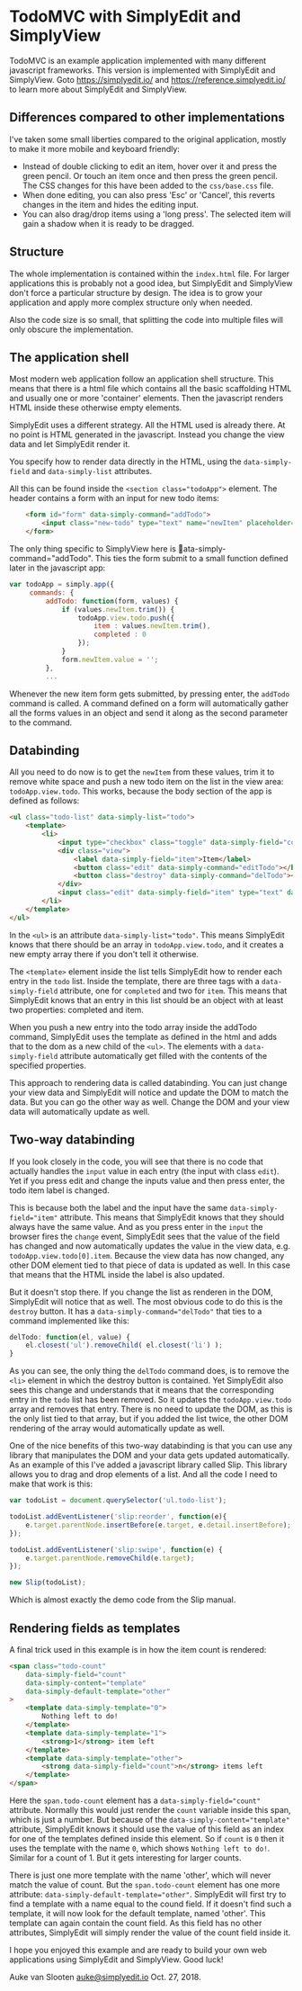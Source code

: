 # TodoMVC with SimplyEdit and SimplyView

TodoMVC is an example application implemented with many different javascript frameworks.
This version is implemented with SimplyEdit and SimplyView. Goto <https://simplyedit.io/> 
and <https://reference.simplyedit.io/> to learn more about SimplyEdit and SimplyView.

## Differences compared to other implementations

I've taken some small liberties compared to the original application, mostly to make it 
more mobile and keyboard friendly:

- Instead of double clicking to edit an item, hover over it and press the green pencil. Or
touch an item once and then press the green pencil. The CSS changes for this have been added
to the `css/base.css` file.
- When done editing, you can also press 'Esc' or 'Cancel', this reverts changes in the item
and hides the editing input.
- You can also drag/drop items using a 'long press'. The selected item will gain a shadow
when it is ready to be dragged.

## Structure

The whole implementation is contained within the `index.html` file. For larger applications
this is probably not a good idea, but SimplyEdit and SimplyView don't force a particular
structure by design. The idea is to grow your application and apply more complex structure
only when needed.

Also the code size is so small, that splitting the code into multiple files will only
obscure the implementation.

## The application shell

Most modern web application follow an application shell structure. This means that there is 
a html file which contains all the basic scaffolding HTML and usually one or more 'container'
elements. Then the javascript renders HTML inside these otherwise empty elements.

SimplyEdit uses a different strategy. All the HTML used is already there. At no point is HTML
generated in the javascript. Instead you change the view data and let SimplyEdit render it.

You specify how to render data directly in the HTML, using the `data-simply-field` and 
`data-simply-list` attributes.

All this can be found inside the `<section class="todoApp">` element. The header contains a
form with an input for new todo items:

```html
    <form id="form" data-simply-command="addTodo">
        <input class="new-todo" type="text" name="newItem" placeholder="What needs to be done?">
    </form>
```

The only thing specific to SimplyView here is ata-simply-command="addTodo". This ties the
form submit to a small function defined later in the javascript app:

```javascript
var todoApp = simply.app({
     commands: {
         addTodo: function(form, values) {
             if (values.newItem.trim()) {
                 todoApp.view.todo.push({
                     item : values.newItem.trim(),
                     completed : 0
                 });
             }
             form.newItem.value = '';
         },
         ...

```

Whenever the new item form gets submitted, by pressing enter, the `addTodo` command is called.
A command defined on a form will automatically gather all the forms values in an object and 
send it along as the second parameter to the command.

## Databinding

All you need to do now is to get the `newItem` from these values, trim it to remove white space
and push a new todo item on the list in the view area: `todoApp.view.todo`. This works, because
the body section of the app is defined as follows:

```html
<ul class="todo-list" data-simply-list="todo">
    <template>
        <li>
            <input type="checkbox" class="toggle" data-simply-field="completed" value="1">
            <div class="view">
                <label data-simply-field="item">Item</label>
                <button class="edit" data-simply-command="editTodo"></button>
                <button class="destroy" data-simply-command="delTodo"></button>
            </div>
            <input class="edit" data-simply-field="item" type="text" data-simply-command="showTodo">
        </li>
    </template>
</ul>
```

In the `<ul>` is an attribute `data-simply-list="todo"`. This means SimplyEdit knows that there
should be an array in `todoApp.view.todo`, and it creates a new empty array there if you don't tell it
otherwise.

The `<template>` element inside the list tells SimplyEdit how to render each entry in the `todo` list.
Inside the template, there are three tags with a `data-simply-field` attribute, one for `completed` and
two for `item`. This means that SimplyEdit knows that an entry in this list should be an object with
at least two properties: completed and item.

When you push a new entry into the todo array inside the addTodo command, SimplyEdit uses the template
as defined in the html and adds that to the dom as a new child of the `<ul>`. The elements with a
`data-simply-field` attribute automatically get filled with the contents of the specified properties.

This approach to rendering data is called databinding. You can just change your view data and SimplyEdit
will notice and update the DOM to match the data. But you can go the other way as well. Change the DOM
and your view data will automatically update as well.

## Two-way databinding

If you look closely in the code, you will see that there is no code that actually handles the `input`
value in each entry (the input with class `edit`). Yet if you press edit and change the inputs value
and then press enter, the todo item label is changed.

This is because both the label and the input have the same `data-simply-field="item"` attribute. This
means that SimplyEdit knows that they should always have the same value. And as you press enter in the
`input` the browser fires the `change` event, SimplyEdit sees that the value of the field has changed
and now automatically updates the value in the view data, e.g. `todoApp.view.todo[0].item`. Because
the view data has now changed, any other DOM element tied to that piece of data is updated as well. In
this case that means that the HTML inside the label is also updated.

But it doesn't stop there. If you change the list as renderen in the DOM, SimplyEdit will notice that
as well. The most obvious code to do this is the `destroy` button. It has a `data-simply-command="delTodo"`
that ties to a command implemented like this:

```javascript
delTodo: function(el, value) {
    el.closest('ul').removeChild( el.closest('li') );
}
```

As you can see, the only thing the `delTodo` command does, is to remove the `<li>` element in which
the destroy button is contained. Yet SimplyEdit also sees this change and understands that it means
that the corresponding entry in the `todo` list has been removed. So it updates the `todoApp.view.todo`
array and removes that entry. There is no need to update the DOM, as this is the only list tied to
that array, but if you added the list twice, the other DOM rendering of the array would automatically
update as well.

One of the nice benefits of this two-way databinding is that you can use any library that manipulates
the DOM and your data gets updated automatically. As an example of this I've added a javascript library
called Slip. This library allows you to drag and drop elements of a list. And all the code I need to
make that work is this:

```javascript
var todoList = document.querySelector('ul.todo-list');

todoList.addEventListener('slip:reorder', function(e){
    e.target.parentNode.insertBefore(e.target, e.detail.insertBefore);
});

todoList.addEventListener('slip:swipe', function(e) {
    e.target.parentNode.removeChild(e.target);
});

new Slip(todoList);
```

Which is almost exactly the demo code from the Slip manual. 

## Rendering fields as templates

A final trick used in this example is in how the item count is rendered:

```html
<span class="todo-count" 
    data-simply-field="count"
    data-simply-content="template"
    data-simply-default-template="other"
>
    <template data-simply-template="0">
        Nothing left to do!
    </template>
    <template data-simply-template="1">
        <strong>1</strong> item left
    </template>
    <template data-simply-template="other">
        <strong data-simply-field="count">n</strong> items left
    </template>
</span>
```

Here the `span.todo-count` element has a `data-simply-field="count"` attribute. Normally this would
just render the `count` variable inside this span, which is just a number. But because of the
`data-simply-content="template"` attribute, SimplyEdit knows it should use the value of this field
as an index for one of the templates defined inside this element. So if `count` is `0` then it uses
the template with the name `0`, which shows `Nothing left to do!`. Similar for a count of 1. But it
gets interesting for larger counts.

There is just one more template with the name 'other', which will never match the value of count.
But the `span.todo-count` element has one more attribute: `data-simply-default-template="other"`.
SimplyEdit will first try to find a template with a name equal to the cound field. If it doesn't
find such a template, it will now look for the default template, named 'other'. This template
can again contain the count field. As this field has no other attributes, SimplyEdit will simply
render the value of the count field inside it.

I hope you enjoyed this example and are ready to build your own web applications using SimplyEdit
and SimplyView. Good luck!

Auke van Slooten
auke@simplyedit.io
Oct. 27, 2018.